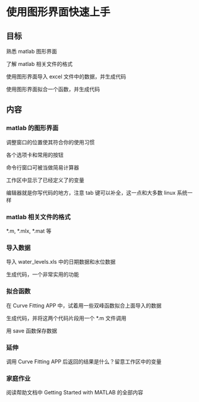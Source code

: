 # 使用图形界面快速上手

## 目标

熟悉 matlab 图形界面

了解 matlab 相关文件的格式

使用图形界面导入 excel 文件中的数据，并生成代码

使用图形界面拟合一个函数，并生成代码

## 内容

### matlab 的图形界面

调整窗口的位置使其符合你的使用习惯

各个选项卡和常用的按钮

命令行窗口可被当做简易计算器

工作区中显示了已经定义了的变量

编辑器就是你写代码的地方，注意 tab 键可以补全，这一点和大多数 linux 系统一样

### matlab 相关文件的格式

*.m, *.mlx, *.mat 等

### 导入数据

导入 water_levels.xls 中的日期数据和水位数据

生成代码，一个非常实用的功能

### 拟合函数

在 Curve Fitting APP 中，试着用一些双峰函数拟合上面导入的数据

生成代码，并将这两个代码片段用一个 *.m 文件调用

用 save 函数保存数据

### 延伸

调用 Curve Fitting APP 后返回的结果是什么？留意工作区中的变量

### 家庭作业

阅读帮助文档中 Getting Started with MATLAB 的全部内容
